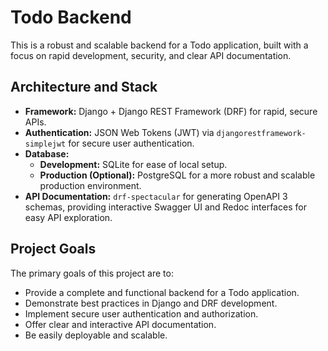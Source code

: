 # Todo Backend

This is a robust and scalable backend for a Todo application, built with a focus on rapid development, security, and clear API documentation.

## Architecture and Stack

* **Framework:** Django + Django REST Framework (DRF) for rapid, secure APIs.
* **Authentication:** JSON Web Tokens (JWT) via `djangorestframework-simplejwt` for secure user authentication.
* **Database:**
  * **Development:** SQLite for ease of local setup.
  * **Production (Optional):** PostgreSQL for a more robust and scalable production environment.
* **API Documentation:** `drf-spectacular` for generating OpenAPI 3 schemas, providing interactive Swagger UI and Redoc interfaces for easy API exploration.

## Project Goals

The primary goals of this project are to:

* Provide a complete and functional backend for a Todo application.
* Demonstrate best practices in Django and DRF development.
* Implement secure user authentication and authorization.
* Offer clear and interactive API documentation.
* Be easily deployable and scalable.
